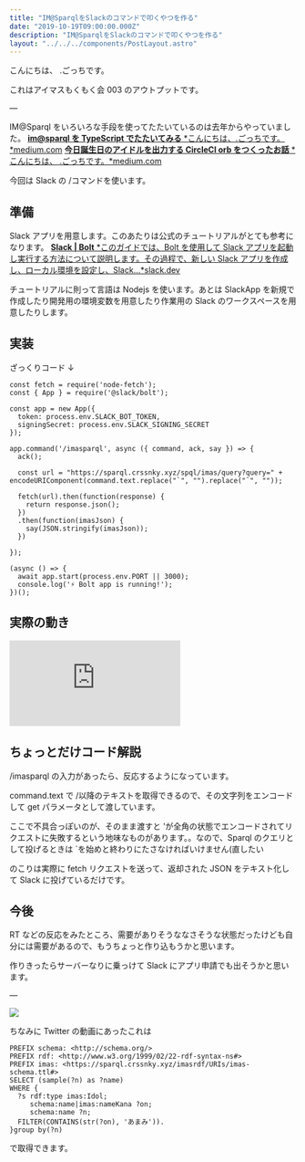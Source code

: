 ```yaml
---
title: "IM@SparqlをSlackのコマンドで叩くやつを作る"
date: "2019-10-19T09:00:00.000Z"
description: "IM@SparqlをSlackのコマンドで叩くやつを作る"
layout: "../../../components/PostLayout.astro"
---
```


こんにちは、 .ごっちです。

これはアイマスもくもく会 003 のアウトプットです。

—

IM@Sparql をいろいろな手段を使ってたたいているのは去年からやっていました。
[**im@sparql を TypeScript でたたいてみる**
*こんにちは、.ごっちです。*medium.com](https://medium.com/@gggooottto/im-sparql%E3%82%92typescript%E3%81%A7%E3%81%9F%E3%81%9F%E3%81%84%E3%81%A6%E3%81%BF%E3%82%8B-e4610a827588)
[**今日誕生日のアイドルを出力する CircleCI orb をつくったお話**
*こんにちは、 .ごっちです。*medium.com](https://medium.com/@gggooottto/%E4%BB%8A%E6%97%A5%E8%AA%95%E7%94%9F%E6%97%A5%E3%81%AE%E3%82%A2%E3%82%A4%E3%83%89%E3%83%AB%E3%82%92%E5%87%BA%E5%8A%9B%E3%81%99%E3%82%8Bcircleci-orb%E3%82%92%E3%81%A4%E3%81%8F%E3%81%A3%E3%81%9F%E3%81%8A%E8%A9%B1-fff413118a40)

今回は Slack の /コマンドを使います。

## 準備

Slack アプリを用意します。このあたりは公式のチュートリアルがとても参考になります。
[**Slack | Bolt**
*このガイドでは、Bolt を使用して Slack アプリを起動し実行する方法について説明します。その過程で、新しい Slack アプリを作成し、ローカル環境を設定し、Slack…*slack.dev](https://slack.dev/bolt/ja-jp/tutorial/getting-started)

チュートリアルに則って言語は Nodejs を使います。あとは SlackApp を新規で作成したり開発用の環境変数を用意したり作業用の Slack のワークスペースを用意したりします。

## 実装

ざっくりコード ↓

    const fetch = require('node-fetch');
    const { App } = require('@slack/bolt');

    const app = new App({
      token: process.env.SLACK_BOT_TOKEN,
      signingSecret: process.env.SLACK_SIGNING_SECRET
    });

    app.command('/imasparql', async ({ command, ack, say }) => {
      ack();

      const url = "https://sparql.crssnky.xyz/spql/imas/query?query=" + encodeURIComponent(command.text.replace("`", "").replace("`", ""));

      fetch(url).then(function(response) {
        return response.json();
      })
      .then(function(imasJson) {
        say(JSON.stringify(imasJson));
      })

    });

    (async () => {
      await app.start(process.env.PORT || 3000);
      console.log('⚡️ Bolt app is running!');
    })();

## 実際の動き

<iframe src="https://medium.com/media/2ae35e3645829c32cacfd50d67423204" frameborder=0></iframe>

## ちょっとだけコード解説

/imasparql の入力があったら、反応するようになっています。

command.text で /以降のテキストを取得できるので、その文字列をエンコードして get パラメータとして渡しています。

ここで不具合っぽいのが、そのまま渡すと 'が全角の状態でエンコードされてリクエストに失敗するという地味なものがあります。。なので、Sparql のクエリとして投げるときは `を始めと終わりにたさなければいけません(直したい

のこりは実際に fetch リクエストを送って、返却された JSON をテキスト化して Slack に投げているだけです。

## 今後

RT などの反応をみたところ、需要がありそうななさそうな状態だったけども自分には需要があるので、もうちょっと作り込もうかと思います。

作りきったらサーバーなりに乗っけて Slack にアプリ申請でも出そうかと思います。

—

![](https://cdn-images-1.medium.com/max/4400/1*BGBbLNQ3EwT8NOPUc7M3og.png)

ちなみに Twitter の動画にあったこれは

    PREFIX schema: <http://schema.org/>
    PREFIX rdf: <http://www.w3.org/1999/02/22-rdf-syntax-ns#>
    PREFIX imas: <https://sparql.crssnky.xyz/imasrdf/URIs/imas-schema.ttl#>
    SELECT (sample(?n) as ?name)
    WHERE {
      ?s rdf:type imas:Idol;
         schema:name|imas:nameKana ?on;
         schema:name ?n;
      FILTER(CONTAINS(str(?on), 'あまみ')).
    }group by(?n)

で取得できます。
